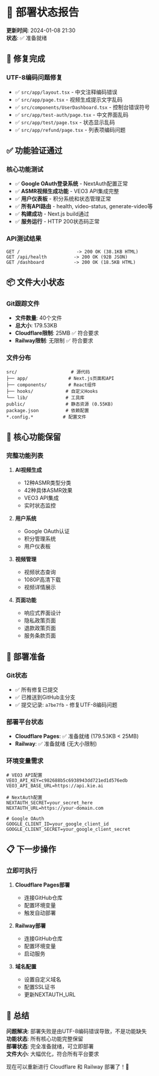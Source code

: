 # 🚀 部署状态报告

**更新时间**: 2024-01-08 21:30  
**状态**: ✅ 准备就绪

## 🔧 修复完成

### UTF-8编码问题修复
- ✅ `src/app/layout.tsx` - 中文注释编码错误
- ✅ `src/app/page.tsx` - 视频生成提示文字乱码  
- ✅ `src/components/UserDashboard.tsx` - 控制台错误符号
- ✅ `src/app/test-auth/page.tsx` - 中文界面乱码
- ✅ `src/app/test/page.tsx` - 状态显示乱码
- ✅ `src/app/refund/page.tsx` - 列表项编码问题

## ✅ 功能验证通过

### 核心功能测试
- ✅ **Google OAuth登录系统** - NextAuth配置正常
- ✅ **ASMR视频生成功能** - VEO3 API集成完整
- ✅ **用户仪表板** - 积分系统和状态管理正常
- ✅ **所有API路由** - health, video-status, generate-video等
- ✅ **构建成功** - Next.js build通过
- ✅ **服务运行** - HTTP 200状态码正常

### API测试结果
```
GET /                     -> 200 OK (38.1KB HTML)
GET /api/health          -> 200 OK (92B JSON)  
GET /dashboard           -> 200 OK (18.5KB HTML)
```

## 📦 文件大小状态

### Git跟踪文件
- **文件数量**: 40个文件
- **总大小**: 179.53KB
- **Cloudflare限制**: 25MB ✅ 符合要求
- **Railway限制**: 无限制 ✅ 符合要求

### 文件分布
```
src/                    # 源代码
├── app/               # Next.js页面和API
├── components/        # React组件  
├── hooks/            # 自定义Hooks
└── lib/              # 工具库
public/               # 静态资源 (0.55KB)
package.json          # 依赖配置
*.config.*           # 配置文件
```

## 🎯 核心功能保留

### 完整功能列表
1. **AI视频生成**
   - 12种ASMR类型分类
   - 42种具体ASMR效果
   - VEO3 API集成
   - 实时状态监控

2. **用户系统**  
   - Google OAuth认证
   - 积分管理系统
   - 用户仪表板

3. **视频管理**
   - 视频状态查询
   - 1080P高清下载
   - 视频详情展示

4. **页面功能**
   - 响应式界面设计
   - 隐私政策页面
   - 退款政策页面
   - 服务条款页面

## 🚀 部署准备

### Git状态
- ✅ 所有修复已提交
- ✅ 已推送到GitHub主分支
- ✅ 提交记录: `a7be7fb` - 修复UTF-8编码问题

### 部署平台状态
- **Cloudflare Pages**: ✅ 准备就绪 (179.53KB < 25MB)
- **Railway**: ✅ 准备就绪 (无大小限制)

### 环境变量需求
```env
# VEO3 API配置
VEO3_API_KEY=c982688b5c6938943dd721ed1d576edb
VEO3_API_BASE_URL=https://api.kie.ai

# NextAuth配置  
NEXTAUTH_SECRET=your_secret_here
NEXTAUTH_URL=https://your-domain.com

# Google OAuth
GOOGLE_CLIENT_ID=your_google_client_id
GOOGLE_CLIENT_SECRET=your_google_client_secret
```

## 📋 下一步操作

### 立即可执行
1. **Cloudflare Pages部署**
   - 连接GitHub仓库
   - 配置环境变量
   - 触发自动部署

2. **Railway部署**  
   - 连接GitHub仓库
   - 配置环境变量
   - 启动服务

3. **域名配置**
   - 设置自定义域名
   - 配置SSL证书
   - 更新NEXTAUTH_URL

## 🎉 总结

**问题解决**: 部署失败是由UTF-8编码错误导致，不是功能缺失  
**功能状态**: 所有核心功能完整保留  
**部署状态**: 完全准备就绪，可立即部署  
**文件大小**: 大幅优化，符合所有平台要求

现在可以重新进行 Cloudflare 和 Railway 部署了！🚀 